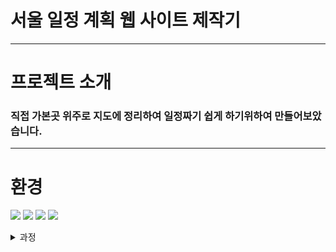 # 서울 일정 계획 웹 사이트 제작기
---
# 프로젝트 소개
### 직접 가본곳 위주로 지도에 정리하여 일정짜기 쉽게 하기위하여 만들어보았습니다.
---
# 환경
<img src="https://img.shields.io/badge/Python 3.8-3776AB?style=for-the-badge&logo=Python&logoColor=white"> <img src="https://img.shields.io/badge/Linux-FCC624?style=flat&logo=Linux&logoColor=white"/> <img src="https://img.shields.io/badge/ubuntu 20.04-E95420?style=for-the-badge&logo=ubuntu&logoColor=white"> <img src="https://img.shields.io/badge/Django-092E20?style=flat&logo=Django&logocolor=white">


<details>
  <summary>과정</summary>
    <div markdown="1">
    <ul>
      <li>
        4.6
        django 설치후
        templates 폴더를 생성해주었다 이 폴더에 들어있는 html 파일이 웹 화면에 출력된다 (아마도)<br>그리고 이 생성된 폴더의 html 파일을 활용하기위해서는 se_pro/setting.py 파일의 코드를 수정해주어야한다
        <pre>
<code>
TEMPLATES = [
    {
        'BACKEND': 'django.template.backends.django.DjangoTemplates',
        'DIRS': [],
        'APP_DIRS': True,
        'OPTIONS': {
            'context_processors': [
                'django.template.context_processors.debug',
                'django.template.context_processors.request',
                'django.contrib.auth.context_processors.auth',
                'django.contrib.messages.context_processors.messages',
            ],
        },
    },
]
# 위와 같은 코드를 아래와 같이 바꿔준다
TEMPLATES = [
    {
        'BACKEND': 'django.template.backends.django.DjangoTemplates',
        'DIRS': [os.path.join(BASE_DIR,'templates')],
        'APP_DIRS': True,
        'OPTIONS': {
            'context_processors': [
                'django.template.context_processors.debug',
                'django.template.context_processors.request',
                'django.contrib.auth.context_processors.auth',
                'django.contrib.messages.context_processors.messages',
            ],
        },
    },
]
</code>
        </pre>
      </li>
    </ul>
  </div>
</details>
